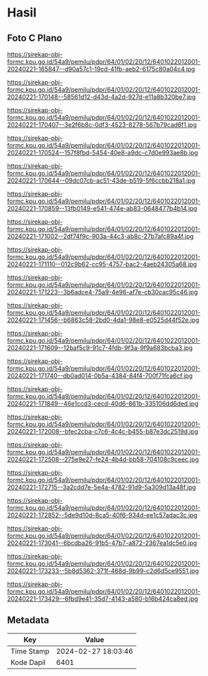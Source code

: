 # Hasil

## Foto C Plano

https://sirekap-obj-formc.kpu.go.id/54a9/pemilu/pdpr/64/01/02/20/12/6401022012001-20240221-165847--d90a57c1-19cd-41fb-aeb2-6175c80a04c4.jpg

https://sirekap-obj-formc.kpu.go.id/54a9/pemilu/pdpr/64/01/02/20/12/6401022012001-20240221-170148--58561d12-d43d-4a2d-927d-e11a8b320be7.jpg

https://sirekap-obj-formc.kpu.go.id/54a9/pemilu/pdpr/64/01/02/20/12/6401022012001-20240221-170407--3e2f6b8c-0df3-4523-8278-567b79cad6f1.jpg

https://sirekap-obj-formc.kpu.go.id/54a9/pemilu/pdpr/64/01/02/20/12/6401022012001-20240221-170524--157f8fbd-5454-40e8-a9dc-c7d0e993ae8b.jpg

https://sirekap-obj-formc.kpu.go.id/54a9/pemilu/pdpr/64/01/02/20/12/6401022012001-20240221-170644--09dc07cb-ac51-43de-b519-5f6ccbb218a1.jpg

https://sirekap-obj-formc.kpu.go.id/54a9/pemilu/pdpr/64/01/02/20/12/6401022012001-20240221-170859--13fb0149-e541-474e-ab83-0648477b4b14.jpg

https://sirekap-obj-formc.kpu.go.id/54a9/pemilu/pdpr/64/01/02/20/12/6401022012001-20240221-171002--2df74f9c-903a-44c3-ab8c-27b7afc89a4f.jpg

https://sirekap-obj-formc.kpu.go.id/54a9/pemilu/pdpr/64/01/02/20/12/6401022012001-20240221-171110--012c9b62-cc95-4757-bac2-4aeb24305a68.jpg

https://sirekap-obj-formc.kpu.go.id/54a9/pemilu/pdpr/64/01/02/20/12/6401022012001-20240221-171223--3b6adce4-75a9-4e96-af7e-cb30cac95c46.jpg

https://sirekap-obj-formc.kpu.go.id/54a9/pemilu/pdpr/64/01/02/20/12/6401022012001-20240221-171456--b6863c58-2bd0-4da1-98e8-e0525d44f52e.jpg

https://sirekap-obj-formc.kpu.go.id/54a9/pemilu/pdpr/64/01/02/20/12/6401022012001-20240221-171609--12baf5c9-91c7-4fdb-9f3a-9f9a683bcba3.jpg

https://sirekap-obj-formc.kpu.go.id/54a9/pemilu/pdpr/64/01/02/20/12/6401022012001-20240221-171740--db0ad014-0b5a-4384-84f4-700f71fca6cf.jpg

https://sirekap-obj-formc.kpu.go.id/54a9/pemilu/pdpr/64/01/02/20/12/6401022012001-20240221-171849--46e1ccd3-cecd-40d6-861b-335106dd6ded.jpg

https://sirekap-obj-formc.kpu.go.id/54a9/pemilu/pdpr/64/01/02/20/12/6401022012001-20240221-172008--bfec2cba-c7c6-4c4c-b455-b87e3dc2519d.jpg

https://sirekap-obj-formc.kpu.go.id/54a9/pemilu/pdpr/64/01/02/20/12/6401022012001-20240221-172508--275e9e27-fe24-4b4d-bb58-704108c9ceec.jpg

https://sirekap-obj-formc.kpu.go.id/54a9/pemilu/pdpr/64/01/02/20/12/6401022012001-20240221-172715--3a2cdd7e-5e4a-4782-91d9-5a309d13a48f.jpg

https://sirekap-obj-formc.kpu.go.id/54a9/pemilu/pdpr/64/01/02/20/12/6401022012001-20240221-172852--5de9d10d-8ca5-40f6-934d-ee1c57adac3c.jpg

https://sirekap-obj-formc.kpu.go.id/54a9/pemilu/pdpr/64/01/02/20/12/6401022012001-20240221-173041--6bcdba26-91b5-47b7-a872-2367ea1dc5e0.jpg

https://sirekap-obj-formc.kpu.go.id/54a9/pemilu/pdpr/64/01/02/20/12/6401022012001-20240221-173233--5b8d5362-371f-468d-9b99-c2d6d5ce9551.jpg

https://sirekap-obj-formc.kpu.go.id/54a9/pemilu/pdpr/64/01/02/20/12/6401022012001-20240221-173429--6fbd9e41-35d7-4143-a580-b16b424ca8ed.jpg


## Metadata

| Key        | Value               |
| ---------- | ------------------- |
| Time Stamp | 2024-02-27 18:03:46 |
| Kode Dapil | 6401                |



